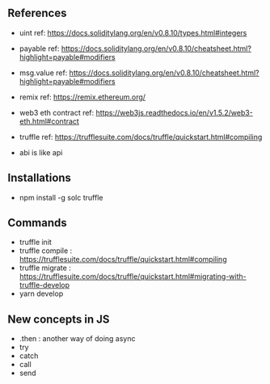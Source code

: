 ## References

-   uint ref: https://docs.soliditylang.org/en/v0.8.10/types.html#integers

-   payable ref: https://docs.soliditylang.org/en/v0.8.10/cheatsheet.html?highlight=payable#modifiers

-   msg.value ref: https://docs.soliditylang.org/en/v0.8.10/cheatsheet.html?highlight=payable#modifiers

-   remix ref: https://remix.ethereum.org/

-   web3 eth contract ref: https://web3js.readthedocs.io/en/v1.5.2/web3-eth.html#contract

-	truffle ref: https://trufflesuite.com/docs/truffle/quickstart.html#compiling 

-	abi is like api

## Installations
- npm install -g solc truffle

## Commands

- truffle init 
- truffle compile : https://trufflesuite.com/docs/truffle/quickstart.html#compiling 
- truffle migrate : https://trufflesuite.com/docs/truffle/quickstart.html#migrating-with-truffle-develop
- yarn develop


## New concepts in JS

-   .then : another way of doing async
-   try
-   catch
-   call
-   send
